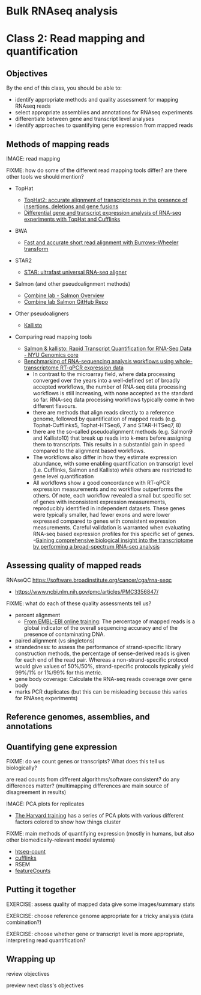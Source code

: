 # Bulk RNAseq analysis
# Class 2: Read mapping and quantification

## Objectives

By the end of this class,
you should be able to:
- identify appropriate methods and quality assessment for mapping RNAseq reads
- select appropriate assemblies and annotations for RNAseq experiments
- differentiate between gene and transcript level analyses
- identify approaches to quantifying gene expression from mapped reads

## Methods of mapping reads

IMAGE: read mapping 

FIXME: how do some of the different read mapping tools differ? are there other tools we should mention?
- TopHat
  - [TopHat2: accurate alignment of transcriptomes in the presence of insertions, deletions and gene fusions](https://genomebiology.biomedcentral.com/articles/10.1186/gb-2013-14-4-r36)
  - [Differential gene and transcript expression analysis of RNA-seq experiments with TopHat and Cufflinks](https://www.nature.com/articles/nprot.2012.016)
- BWA
  - [Fast and accurate short read alignment with Burrows–Wheeler transform](https://academic.oup.com/bioinformatics/article/25/14/1754/225615?login=true)
- STAR2
  - [STAR: ultrafast universal RNA-seq aligner](https://www.ncbi.nlm.nih.gov/pmc/articles/PMC3530905/)
- Salmon (and other pseudoalignment methods)
  - [Combine lab - Salmon Overview](https://combine-lab.github.io/salmon/)
  - [Combine lab Salmon GitHub Repo](https://github.com/COMBINE-lab/salmon)
- Other pseudoaligners
  - [Kallisto](https://pachterlab.github.io/kallisto/about)

- Comparing read mapping tools
  - [Salmon & kallisto: Rapid Transcript Quantification for RNA-Seq Data - NYU Genomics core](https://gencore.bio.nyu.edu/salmon-kallisto-rapid-transcript-quantification-for-rna-seq-data/)
  - [Benchmarking of RNA-sequencing analysis workflows using whole-transcriptome RT-qPCR expression data](https://www.nature.com/articles/s41598-017-01617-3)
    - In contrast to the microarray field, where data processing converged over the years into a well-defined set of broadly accepted workflows, the number of RNA-seq data processing workflows is still increasing, with none accepted as the standard so far. RNA-seq data processing workflows typically come in two different flavours.
    -  there are methods that align reads directly to a reference genome, followed by quantification of mapped reads (e.g. Tophat-Cufflinks5, Tophat-HTSeq6, 7 and STAR-HTSeq7, 8)
    -  there are the so-called pseudoalignment methods (e.g. Salmon9 and Kallisto10) that break up reads into k-mers before assigning them to transcripts. This results in a substantial gain in speed compared to the alignment based workflows.
    -  The workflows also differ in how they estimate expression abundance, with some enabling quantification on transcript level (i.e. Cufflinks, Salmon and Kallisto) while others are restricted to gene level quantification
    -  All workflows show a good concordance with RT-qPCR expression measurements and no workflow outperforms the others. Of note, each workflow revealed a small but specific set of genes with inconsistent expression measurements, reproducibly identified in independent datasets. These genes were typically smaller, had fewer exons and were lower expressed compared to genes with consistent expression measurements. Careful validation is warranted when evaluating RNA-seq based expression profiles for this specific set of genes.
  -[Gaining comprehensive biological insight into the transcriptome by performing a broad-spectrum RNA-seq analysis](https://www.nature.com/articles/s41467-017-00050-4)

## Assessing quality of mapped reads

RNAseQC https://software.broadinstitute.org/cancer/cga/rna-seqc
- https://www.ncbi.nlm.nih.gov/pmc/articles/PMC3356847/

FIXME: what do each of these quality assessments tell us?
- percent alignment
  - [From EMBL-EBI online training](https://www.ebi.ac.uk/training/online/courses/functional-genomics-ii-common-technologies-and-data-analysis-methods/rna-sequencing/performing-a-rna-seq-experiment/data-analysis/read-mapping-or-alignment/): The percentage of mapped reads is a global indicator of the overall sequencing accuracy and of the presence of contaminating DNA.
- paired alignment (vs singletons)
- strandedness: to assess the performance of strand-specific library construction methods, the percentage of sense-derived reads is given for each end of the read pair. Whereas a non-strand-specific protocol would give values of 50%/50%, strand-specific protocols typically yield 99%/1% or 1%/99% for this metric.
- gene body coverage: Calculate the RNA-seq reads coverage over gene body
- marks PCR duplicates (but this can be misleading because this varies for RNAseq experiments)

## Reference genomes, assemblies, and annotations

## Quantifying gene expression

FIXME: do we count genes or transcripts? What does this tell us biologically?

are read counts from different algorithms/software consistent? do any differences matter? 
(multimapping differences are main source of disagreement in results)

IMAGE: PCA plots for replicates
  - [The Harvard training](https://hbctraining.github.io/DGE_workshop/lessons/03_DGE_QC_analysis.html) has a series of PCA plots with various different factors colored to show how things cluster

FIXME: main methods of quantifying expression (mostly in humans, but also other biomedically-relevant model systems)
- [htseq-count](https://htseq.readthedocs.io/en/master/)
- [cufflinks](http://cole-trapnell-lab.github.io/cufflinks/)
- RSEM
- [featureCounts](https://academic.oup.com/bioinformatics/article/30/7/923/232889)

## Putting it together

EXERCISE: assess quality of mapped data give some images/summary stats

EXERCISE: choose reference genome appropriate for a tricky analysis (data combination?)

EXERCISE: choose whether gene or transcript level is more appropriate, interpreting read quantification?

## Wrapping up

review objectives

preview next class's objectives
